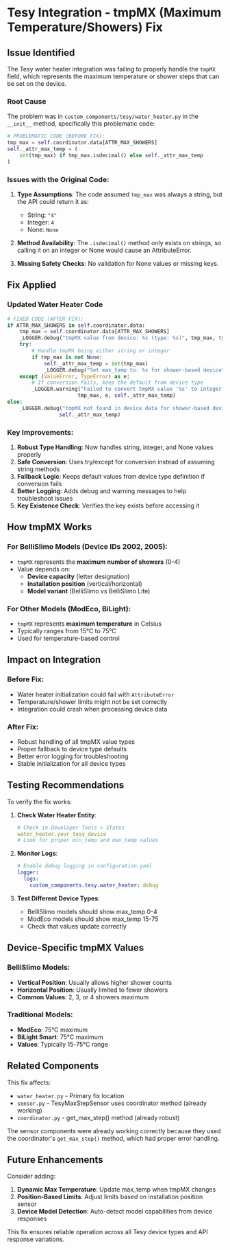 # Tesy Integration - tmpMX (Maximum Temperature/Showers) Fix

## Issue Identified

The Tesy water heater integration was failing to properly handle the `tmpMX` field, which represents the maximum temperature or shower steps that can be set on the device.

### Root Cause

The problem was in `custom_components/tesy/water_heater.py` in the `__init__` method, specifically this problematic code:

```python
# PROBLEMATIC CODE (BEFORE FIX):
tmp_max = self.coordinator.data[ATTR_MAX_SHOWERS]
self._attr_max_temp = (
    int(tmp_max) if tmp_max.isdecimal() else self._attr_max_temp
)
```

### Issues with the Original Code:

1. **Type Assumptions**: The code assumed `tmp_max` was always a string, but the API could return it as:
   - String: `"4"`
   - Integer: `4`
   - None: `None`

2. **Method Availability**: The `.isdecimal()` method only exists on strings, so calling it on an integer or None would cause an AttributeError.

3. **Missing Safety Checks**: No validation for None values or missing keys.

## Fix Applied

### Updated Water Heater Code

```python
# FIXED CODE (AFTER FIX):
if ATTR_MAX_SHOWERS in self.coordinator.data:
    tmp_max = self.coordinator.data[ATTR_MAX_SHOWERS]
    _LOGGER.debug("tmpMX value from device: %s (type: %s)", tmp_max, type(tmp_max))
    try:
        # Handle tmpMX being either string or integer
        if tmp_max is not None:
            self._attr_max_temp = int(tmp_max)
            _LOGGER.debug("Set max_temp to: %s for shower-based device", self._attr_max_temp)
    except (ValueError, TypeError) as e:
        # If conversion fails, keep the default from device type
        _LOGGER.warning("Failed to convert tmpMX value '%s' to integer: %s. Using default: %s", 
                       tmp_max, e, self._attr_max_temp)
else:
    _LOGGER.debug("tmpMX not found in device data for shower-based device. Using default: %s", 
                 self._attr_max_temp)
```

### Key Improvements:

1. **Robust Type Handling**: Now handles string, integer, and None values properly
2. **Safe Conversion**: Uses try/except for conversion instead of assuming string methods
3. **Fallback Logic**: Keeps default values from device type definition if conversion fails
4. **Better Logging**: Adds debug and warning messages to help troubleshoot issues
5. **Key Existence Check**: Verifies the key exists before accessing it

## How tmpMX Works

### For BelliSlimo Models (Device IDs 2002, 2005):
- `tmpMX` represents the **maximum number of showers** (0-4)
- Value depends on:
  - **Device capacity** (letter designation)
  - **Installation position** (vertical/horizontal)
  - **Model variant** (BelliSlimo vs BelliSlimo Lite)

### For Other Models (ModEco, BiLight):
- `tmpMX` represents **maximum temperature** in Celsius
- Typically ranges from 15°C to 75°C
- Used for temperature-based control

## Impact on Integration

### Before Fix:
- Water heater initialization could fail with `AttributeError`
- Temperature/shower limits might not be set correctly
- Integration could crash when processing device data

### After Fix:
- Robust handling of all tmpMX value types
- Proper fallback to device type defaults
- Better error logging for troubleshooting
- Stable initialization for all device types

## Testing Recommendations

To verify the fix works:

1. **Check Water Heater Entity**: 
   ```yaml
   # Check in Developer Tools > States
   water_heater.your_tesy_device
   # Look for proper min_temp and max_temp values
   ```

2. **Monitor Logs**:
   ```yaml
   # Enable debug logging in configuration.yaml
   logger:
     logs:
       custom_components.tesy.water_heater: debug
   ```

3. **Test Different Device Types**:
   - BelliSlimo models should show max_temp 0-4
   - ModEco models should show max_temp 15-75
   - Check that values update correctly

## Device-Specific tmpMX Values

### BelliSlimo Models:
- **Vertical Position**: Usually allows higher shower counts
- **Horizontal Position**: Usually limited to fewer showers
- **Common Values**: 2, 3, or 4 showers maximum

### Traditional Models:
- **ModEco**: 75°C maximum
- **BiLight Smart**: 75°C maximum
- **Values**: Typically 15-75°C range

## Related Components

This fix affects:
- `water_heater.py` - Primary fix location
- `sensor.py` - TesyMaxStepSensor uses coordinator method (already working)
- `coordinator.py` - get_max_step() method (already robust)

The sensor components were already working correctly because they used the coordinator's `get_max_step()` method, which had proper error handling.

## Future Enhancements

Consider adding:
1. **Dynamic Max Temperature**: Update max_temp when tmpMX changes
2. **Position-Based Limits**: Adjust limits based on installation position sensor
3. **Device Model Detection**: Auto-detect model capabilities from device responses

This fix ensures reliable operation across all Tesy device types and API response variations.
